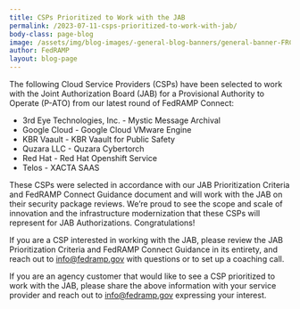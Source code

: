 ```yaml
---
title: CSPs Prioritized to Work with the JAB
permalink: /2023-07-11-csps-prioritized-to-work-with-jab/
body-class: page-blog
image: /assets/img/blog-images/-general-blog-banners/general-banner-FRConnect.png
author: FedRAMP
layout: blog-page
---
```

The following Cloud Service Providers (CSPs) have been selected to work with the Joint Authorization Board (JAB) for a Provisional Authority to Operate (P-ATO) from our latest round of FedRAMP Connect:

- 3rd Eye Technologies, Inc. - Mystic Message Archival 
- Google Cloud - Google Cloud VMware Engine
- KBR Vaault - KBR Vaault for Public Safety 
- Quzara LLC - Quzara Cybertorch 
- Red Hat - Red Hat Openshift Service 
- Telos - XACTA SAAS


These CSPs were selected in accordance with our JAB Prioritization Criteria and FedRAMP Connect Guidance document and will work with the JAB on their security package reviews. We’re proud to see the scope and scale of innovation and the infrastructure modernization that these CSPs will represent for JAB Authorizations. Congratulations!

If you are a CSP interested in working with the JAB, please review the JAB Prioritization Criteria and FedRAMP Connect Guidance in its entirety, and reach out to <a href="mailto:info@fedramp.gov">info@fedramp.gov</a> with questions or to set up a coaching call.

If you are an agency customer that would like to see a CSP prioritized to work with the JAB, please share the above information with your service provider and reach out to <a href="mailto:info@fedramp.gov">info@fedramp.gov</a> expressing your interest.
